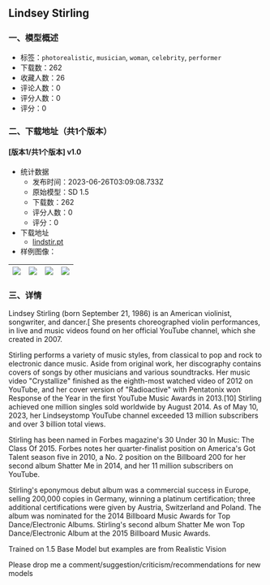 ## Lindsey Stirling
### 一、模型概述

- 标签：`photorealistic`, `musician`, `woman`, `celebrity`, `performer`
- 下载数：262
- 收藏人数：26
- 评论人数：0
- 评分人数：0
- 评分：0

### 二、下载地址（共1个版本）

#### [版本1/共1个版本] v1.0

- 统计数据
  - 发布时间：2023-06-26T03:09:08.733Z
  - 原始模型：SD 1.5
  - 下载数：262
  - 评分人数：0
  - 评分：0
- 下载地址
  - [lindstir.pt](https://civitai.com/api/download/models/104211)
- 样例图像：

| <img src="https://image.civitai.com/xG1nkqKTMzGDvpLrqFT7WA/a5f34f98-e7ed-4abb-adfe-26e5507ab964/width=450/1291843.jpeg" /> | <img src="https://image.civitai.com/xG1nkqKTMzGDvpLrqFT7WA/bee1b06e-2b22-4677-8a73-3a9002d4b5a8/width=450/1291841.jpeg" /> | <img src="https://image.civitai.com/xG1nkqKTMzGDvpLrqFT7WA/b73c0d13-9674-4c50-a589-ae5c4b1c4a10/width=450/1291846.jpeg" /> | <img src="https://image.civitai.com/xG1nkqKTMzGDvpLrqFT7WA/ba6204b9-d042-4aff-8155-051d2f05316e/width=450/1291847.jpeg" /> |
| ---- | ---- | ---- | ---- |


### 三、详情
<p>Lindsey Stirling (born September 21, 1986) is an American violinist, songwriter, and dancer.[ She presents choreographed violin performances, in live and music videos found on her official YouTube channel, which she created in 2007.</p><p>Stirling performs a variety of music styles, from classical to pop and rock to electronic dance music. Aside from original work, her discography contains covers of songs by other musicians and various soundtracks. Her music video "Crystallize" finished as the eighth-most watched video of 2012 on YouTube, and her cover version of "Radioactive" with Pentatonix won Response of the Year in the first YouTube Music Awards in 2013.[10] Stirling achieved one million singles sold worldwide by August 2014. As of May 10, 2023, her Lindseystomp YouTube channel exceeded 13 million subscribers and over 3 billion total views.</p><p>Stirling has been named in Forbes magazine's 30 Under 30 In Music: The Class Of 2015. Forbes notes her quarter-finalist position on America's Got Talent season five in 2010, a No. 2 position on the Billboard 200 for her second album Shatter Me in 2014, and her 11 million subscribers on YouTube.</p><p>Stirling's eponymous debut album was a commercial success in Europe, selling 200,000 copies in Germany, winning a platinum certification; three additional certifications were given by Austria, Switzerland and Poland. The album was nominated for the 2014 Billboard Music Awards for Top Dance/Electronic Albums. Stirling's second album Shatter Me won Top Dance/Electronic Album at the 2015 Billboard Music Awards.</p><p></p><p>Trained on 1.5 Base Model but examples are from Realistic Vision</p><p></p><p>Please drop me a comment/suggestion/criticism/recommendations for new models</p>